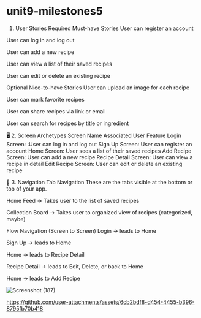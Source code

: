 # unit9-milestones5
 1. User Stories
Required Must-have Stories
 User can register an account

 User can log in and log out

 User can add a new recipe

 User can view a list of their saved recipes

 User can edit or delete an existing recipe

Optional Nice-to-have Stories
 User can upload an image for each recipe

 User can mark favorite recipes

 User can share recipes via link or email

 User can search for recipes by title or ingredient

🖥️ 2. Screen Archetypes
Screen Name	Associated User Feature
Login Screen:	:User can log in and log out
Sign Up Screen:	User can register an account
Home Screen:	User sees a list of their saved recipes
Add Recipe Screen:	User can add a new recipe
Recipe Detail Screen:	User can view a recipe in detail
Edit Recipe Screen:	User can edit or delete an existing recipe

🧭 3. Navigation
Tab Navigation
These are the tabs visible at the bottom or top of your app.

Home Feed → Takes user to the list of saved recipes

Collection Board → Takes user to organized view of recipes (categorized, maybe)

Flow Navigation (Screen to Screen)
Login → leads to Home

Sign Up → leads to Home

Home → leads to Recipe Detail

Recipe Detail → leads to Edit, Delete, or back to Home

Home → leads to Add Recipe

![Screenshot (187)](https://github.com/user-attachments/assets/6de2e27b-559f-4a1c-8b7c-f919867556f4)


https://github.com/user-attachments/assets/6cb2bdf8-d454-4455-b396-8795fb70b418




